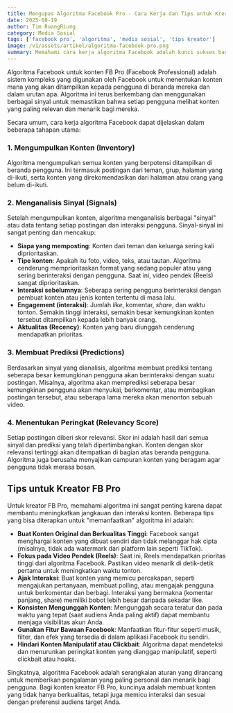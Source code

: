 ```yaml
---
title: Mengupas Algoritma Facebook Pro - Cara Kerja dan Tips untuk Kreator
date: 2025-08-19
author: Tim RuangRiung
category: Media Sosial
tags: ['facebook pro', 'algoritma', 'media sosial', 'tips kreator']
image: /v1/assets/artikel/algoritma-facebook-pro.png
summary: Memahami cara kerja algoritma Facebook adalah kunci sukses bagi kreator konten FB Pro. Pelajari tahapan, sinyal, dan tips praktis untuk meningkatkan jangkauan dan interaksi konten Anda secara organik.
---
```


Algoritma Facebook untuk konten FB Pro (Facebook Professional) adalah sistem kompleks yang digunakan oleh Facebook untuk menentukan konten mana yang akan ditampilkan kepada pengguna di beranda mereka dan dalam urutan apa. Algoritma ini terus berkembang dan menggunakan berbagai sinyal untuk memastikan bahwa setiap pengguna melihat konten yang paling relevan dan menarik bagi mereka.

Secara umum, cara kerja algoritma Facebook dapat dijelaskan dalam beberapa tahapan utama:

### 1. Mengumpulkan Konten (Inventory)
Algoritma mengumpulkan semua konten yang berpotensi ditampilkan di beranda pengguna. Ini termasuk postingan dari teman, grup, halaman yang di-ikuti, serta konten yang direkomendasikan dari halaman atau orang yang belum di-ikuti.

### 2. Menganalisis Sinyal (Signals)
Setelah mengumpulkan konten, algoritma menganalisis berbagai "sinyal" atau data tentang setiap postingan dan interaksi pengguna. Sinyal-sinyal ini sangat penting dan mencakup:
* **Siapa yang memposting**: Konten dari teman dan keluarga sering kali diprioritaskan.
* **Tipe konten**: Apakah itu foto, video, teks, atau tautan. Algoritma cenderung memprioritaskan format yang sedang populer atau yang sering berinteraksi dengan pengguna. Saat ini, video pendek (Reels) sangat diprioritaskan.
* **Interaksi sebelumnya**: Seberapa sering pengguna berinteraksi dengan pembuat konten atau jenis konten tertentu di masa lalu.
* **Engagement (interaksi)**: Jumlah *like*, komentar, *share*, dan waktu tonton. Semakin tinggi interaksi, semakin besar kemungkinan konten tersebut ditampilkan kepada lebih banyak orang.
* **Aktualitas (Recency)**: Konten yang baru diunggah cenderung mendapatkan prioritas.

### 3. Membuat Prediksi (Predictions)
Berdasarkan sinyal yang dianalisis, algoritma membuat prediksi tentang seberapa besar kemungkinan pengguna akan berinteraksi dengan suatu postingan. Misalnya, algoritma akan memprediksi seberapa besar kemungkinan pengguna akan menyukai, berkomentar, atau membagikan postingan tersebut, atau seberapa lama mereka akan menonton sebuah video.

### 4. Menentukan Peringkat (Relevancy Score)
Setiap postingan diberi skor relevansi. Skor ini adalah hasil dari semua sinyal dan prediksi yang telah dipertimbangkan. Konten dengan skor relevansi tertinggi akan ditempatkan di bagian atas beranda pengguna. Algoritma juga berusaha menyajikan campuran konten yang beragam agar pengguna tidak merasa bosan.

## Tips untuk Kreator FB Pro
Untuk kreator FB Pro, memahami algoritma ini sangat penting karena dapat membantu meningkatkan jangkauan dan interaksi konten. Beberapa tips yang bisa diterapkan untuk "memanfaatkan" algoritma ini adalah:

* **Buat Konten Original dan Berkualitas Tinggi**: Facebook sangat menghargai konten yang dibuat sendiri dan tidak melanggar hak cipta (misalnya, tidak ada watermark dari platform lain seperti TikTok).
* **Fokus pada Video Pendek (Reels)**: Saat ini, Reels mendapatkan prioritas tinggi dari algoritma Facebook. Pastikan video menarik di detik-detik pertama untuk meningkatkan waktu tonton.
* **Ajak Interaksi**: Buat konten yang memicu percakapan, seperti mengajukan pertanyaan, membuat polling, atau mengajak pengguna untuk berkomentar dan berbagi. Interaksi yang bermakna (komentar panjang, share) memiliki bobot lebih besar daripada sekadar like.
* **Konsisten Mengunggah Konten**: Mengunggah secara teratur dan pada waktu yang tepat (saat audiens Anda paling aktif) dapat membantu menjaga visibilitas akun Anda.
* **Gunakan Fitur Bawaan Facebook**: Manfaatkan fitur-fitur seperti musik, filter, dan efek yang tersedia di dalam aplikasi Facebook itu sendiri.
* **Hindari Konten Manipulatif atau Clickbait**: Algoritma dapat mendeteksi dan menurunkan peringkat konten yang dianggap manipulatif, seperti clickbait atau hoaks.

Singkatnya, algoritma Facebook adalah serangkaian aturan yang dirancang untuk memberikan pengalaman yang paling personal dan menarik bagi pengguna. Bagi konten kreator FB Pro, kuncinya adalah membuat konten yang tidak hanya berkualitas, tetapi juga memicu interaksi dan sesuai dengan preferensi audiens target Anda.
